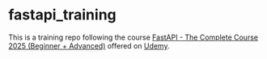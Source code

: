# fastapi_training

This is a training repo following the course [FastAPI - The Complete Course 2025 (Beginner + Advanced)](https://www.udemy.com/course/fastapi-the-complete-course/) offered on [Udemy](https://www.udemy.com/).